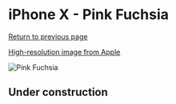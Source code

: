 # iPhone X - Pink Fuchsia

[Return to previous page](/iphone_x)

[High-resolution image from Apple](https://store.storeimages.cdn-apple.com/8756/as-images.apple.com/is/MQTJ2?wid=4500&hei=4500&fmt=png)

<div style="width: 500px"><img src="/almost_uncompressed/MQTJ2.webp" alt="Pink Fuchsia"></div>

## Under construction

